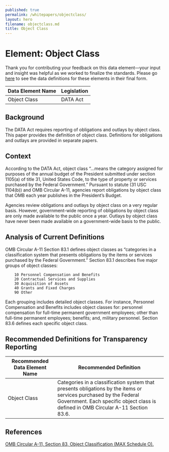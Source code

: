 ```yaml
---
published: true
permalink: /whitepapers/objectclass/
layout: hero
filename: objectclass.md
title: Object Class
---
```


# Element: Object Class

Thank you for contributing your feedback on this data element—your input and insight was helpful as we worked to finalize the standards. Please go [here](https://max.gov/maxportal/assets/public/offm/DataStandardsFinal.htm "Federal Spending Transparency Standards") to see the data definitions for these elements in their final form.

<table>
  <thead>
    <tr>
      <th scope ="col">Data Element Name</th>
      <th scope="col">Legislation</th>
    </tr>
  </thead>
  <tr>
    <td>Object Class</td>
    <td>DATA Act</td>
  </tr>
</table>

## Background

The DATA Act requires reporting of obligations and outlays by object class.  This paper provides the definition of object class.  Definitions for obligations and outlays are provided in separate papers.

## Context

According to the DATA Act, object class “…means the category assigned for purposes of the annual budget of the President submitted under section 1105(a) of title 31, United States Code, to the type of property or services purchased by the Federal Government.”  Pursuant to statute (31 USC 1104(b)) and OMB Circular A-11, agencies report obligations by object class that OMB each year publishes in the President’s Budget.

Agencies review obligations and outlays by object class on a very regular basis.  However, government-wide reporting of obligations by object class are only made available to the public once a year.  Outlays by object class have never been made available on a government-wide basis to the public.

## Analysis of Current Definitions

OMB Circular A-11 Section 83.1 defines object classes as “categories in a classification system that presents obligations by the items or services purchased by the Federal Government.”  Section 83.1 describes five major groups of object classes:

        10 Personnel Compensation and Benefits
        20 Contractual Services and Supplies
        30 Acquisition of Assets
        40 Grants and Fixed Charges
        90 Other

Each grouping includes detailed object classes.  For instance, Personnel Compensation and Benefits includes object classes for: personnel compensation for full-time permanent government employees; other than full-time permanent employees; benefits; and, military personnel.  Section 83.6 defines each specific object class.

## Recommended Definitions for Transparency Reporting

<table>
  <thead>
    <tr>
      <th scope="col">Recommended Data Element Name</th>
      <th scope="col">Recommended Definition</th>
    </tr>
  </thead>
  <tr>
    <td>Object Class</td>
    <td>Categories in a classification system that presents obligations by the items or services purchased by the Federal Government.  Each specific object class is defined in OMB Circular A-11 Section 83.6.</td>
  </tr>
</table>

## References

[OMB Circular A-11, Section 83, Object Classification (MAX Schedule O). ](https://www.whitehouse.gov/sites/default/files/omb/assets/a11_current_year/s83.pdf)
